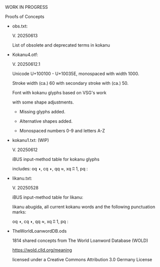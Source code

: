 WORK IN PROGRESS

Proofs of Concepts

- obs.txt:
  
  V. 20250613

  List of obsolete and deprecated terms in kokanu

- Kokanu4.otf:

  V. 20250612.1

  Unicode U+100100 - U+10035E, monospaced with width 1000.

  Stroke width (ca.) 60 with secondary stroke with (ca.) 50.

  Font with kokanu glyphs based on VSG's work

  with some shape adjustments.

  - Missing glyphs added.

  - Alternative shapes added.

  - Monospaced numbers 0-9 and letters A-Z

- kokanu1.txt: (WIP)

  V. 20250612

  iBUS input-method table for kokanu glyphs

  includes: oq	◖, cq	◗, qq	≈, xq	ʭ	1, pq	:
  
- likanu.txt:

  V. 20250528

  iBUS input-method table for likanu:

  likanu abugida, all current kokanu words
  and the following punctuation marks:

  oq	◖, cq	◗, qq	≈, xq	ʭ	1, pq	:

- TheWorldLoanwordDB.ods
  
  1814 shared concepts from The World Loanword Database (WOLD)
  
  https://wold.clld.org/meaning
  
  licensed under a Creative Commons Attribution 3.0 Germany License


 

